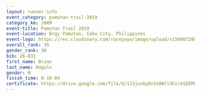 ```yaml
---
layout: runner-info 
event_category: pamutan-trail-2019 
category_km: 26KM 
event-title: Pamutan Trail 2019 
event-location: Brgy Pamutan, Cebu City, Philippines 
event-logo: https://res.cloudinary.com/raceyaya/image/upload/v1569072806/logo/pamutan-trail_d8abrj.jpg 
overall_rank: 35
gender_rank: 30
bib: 26-031
first_name: Bryan
last_name: Angulo
gender: M
finish_time: 8-18-04
certificate: https://drive.google.com/file/d/1J3juv6yDn558WlldCcreSQIM8tGP28bZ/view?usp=sharing
---
```

